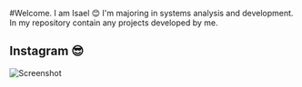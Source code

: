 #Welcome. I am Isael 😊
I'm majoring in systems analysis and development.  
In my repository contain any projects developed by me.  

## Instagram 😎
![Screenshot](https://isaelaws.s3.sa-east-1.amazonaws.com/cellPhoneImage.png?response-content-disposition=inline&X-Amz-Security-Token=IQoJb3JpZ2luX2VjEFAaCXNhLWVhc3QtMSJHMEUCIHvo%2FYV8%2FLNn8j9%2BX97AxLfpQIH4pxFXnjSokjLqPeZTAiEAoWgKSghreCFAZtBxkXXhhiSiWY0GWvnnR5yXioJqBWEq9gIIORAAGgwxMDcxOTA1MzYwMDkiDIyNh26coiXMN5gY4yrTAi9OtScvvPcl91P1AGvVkPMCHye%2FEWLLXiHMmDjyV20rWdWFSCEr75bn0rGSfVyhCFJcbdJT%2BtcxvMcjE2FZZ%2F5oD%2B7S2qWcWY2EYr28AVeWwVMp5W10wGEV2XesCH0EfOzTjDPAdam3rduy7OMij6aqjOZEL9%2FVVg0kmbRlanIevWqYzMez2uMi3ICVqtk392Ez6qHJ1F7hXORRY5Z%2FfWjaE5Xx%2FppnivYNl3h%2FR1xYfEZFXTmxAPQAvva6t4KjVuE2AZDC0OueXxeC%2B1sCfEz%2F6HAhuF4QDIFRs7yyxhpFZhxaOV8R0BLlMHj%2BWfGLxNunuvuhMENkO4RE3PTVwyDwIV6zeVdKHr%2BqTRRBMyy4BODVVWAe8%2FwRmvPuIoi%2BFs1aoeOjfIPZdIvdOV140l4sM1GdVGe3o4wytyZxfiOVN6k55Hn%2Fs4B0aUxUi0zWuNYQbDCmr46HBjqzAqSiuGUXF%2FPNFq3qKpXgMCNEu13iLXbdEjt%2FYujDR9wPhV4iRu6oMv6f4Uz%2B4JZz8LJV9lp%2BF8fAssLdG9sc39ve%2BED2pXiUhfJm9IpnRUBjZRiJefWlag1DAGgGbaXKYVOLXTramN5ZWRsFYt6U2iulXZvhlgtHCOke1fpDqx15CygdlHfFXT0jD0vtquIFcA0Z2JKwfkYkcgJaDOle911OrP1%2F0A2cgU96iV3ZGjs42ZSbL0T6SCpnR1MN2%2B9P8NOAXLgitj%2Bz78WW2c%2Fee%2Fd0pXDrW2lyoP8kN1DD0wPIGzwuqqYpvokoa5YqHoe5gvU4VAoX9jhERIJWbipQjQF4YcCHGQYX22JanHrffQ5T2WUHqLaa4uHug0oQEuSohH53RA0GquGeZLbZC%2F5Z%2FL1QPsk%3D&X-Amz-Algorithm=AWS4-HMAC-SHA256&X-Amz-Date=20210706T001541Z&X-Amz-SignedHeaders=host&X-Amz-Expires=300&X-Amz-Credential=ASIARR5INY5EZUGS7UEQ%2F20210706%2Fsa-east-1%2Fs3%2Faws4_request&X-Amz-Signature=1df1a46b21544e5e0efe6d6d9051cd34afdbb07a52a85772261be40bf211cb09)
